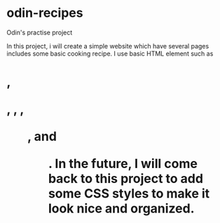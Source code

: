 # odin-recipes
Odin's practise project

In this project, i will create a simple website which have several pages includes some basic cooking recipe. I use basic HTML element such as <h1>, <p>, <a>, <img>, <ul>, and <ol>. In the future, I will come back to this project to add some CSS styles to make it look nice and organized.
